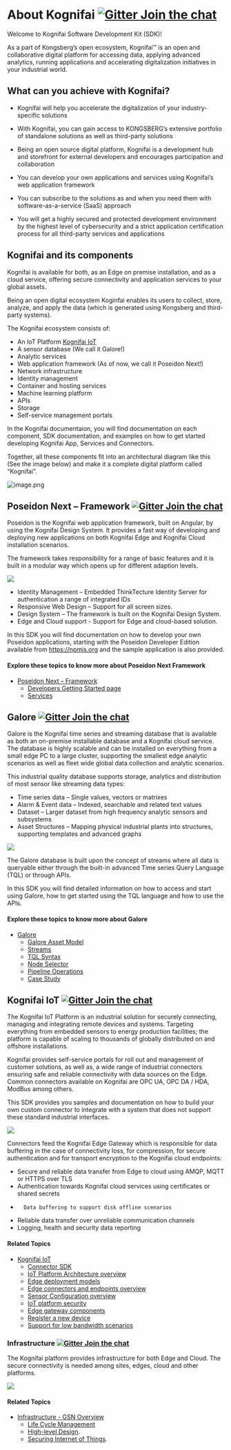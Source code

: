 

# About Kognifai                    [![Gitter Join the chat](https://badges.gitter.im/Join%20Chat.svg)](https://gitter.im/kognifai/Lobby)

Welcome to Kognifai Software Development Kit (SDK)!

As a part of Kongsberg’s open ecosystem, Kognifai™ is an open and collaborative digital platform for accessing data, applying advanced analytics, running applications and accelerating digitalization initiatives in your industrial world. 

## What can you achieve with Kognifai? 
-	Kognifai will help you accelerate the digitalization of your industry-specific solutions

-	With Kognifai, you can gain access to KONGSBERG’s extensive portfolio of standalone solutions as well as third-party solutions

-	Being an open source digital platform, Kognifai is a development hub and storefront for external developers and encourages participation and collaboration

-	You can develop your own applications and services using Kognifai’s web application framework

-	You can subscribe to the solutions as and when you need them with software-as-a-service (SaaS) approach

-	You will get a highly secured and protected development environment by the highest level of cybersecurity and a strict application certification process for all third-party services and applications

## Kognifai and its components 
Kognifai is available for both, as an Edge on premise installation, and as a cloud service, offering secure connectivity and application services to your global assets.

Being an open digital ecosystem Koginfai enables its users to collect, store, analyze, and apply the data (which is generated using Kongsberg and third-party systems). 

The Kognifai ecosystem consists of:
-	An IoT Platform [Kognifai IoT](https://github.com/kognifai/IoT)
-	A sensor database (We call it Galore!)
-	Analytic services
-	Web application framework (As of now, we call it Poseidon Next!) 
-	Network infrastructure
-	Identity management
-	Container and hosting services
-	Machine learning platform
-	APIs
-	Storage
-	Self-service management portals

In the Kognifai documentaion,  you will find documentation on each component, SDK documentation, and examples on how to get started developing Kognifai App, Services and Connectors.

Together, all these components fit into an architectural diagram like this (See the image below) and make it a complete digital platform called “Kognifai”.

![image.png](.attachments/Kognifai.png)

## Poseidon Next – Framework   [![Gitter Join the chat](https://badges.gitter.im/Join%20Chat.svg)](https://gitter.im/kognifai/Lobby)

Poseidon is the Kognifai web application framework, built on Angular, by using the Kognifai Design System. It provides a fast way of developing and deploying new applications on both Kognifai Edge and Kognifai Cloud installation scenarios.

The framework takes responsibility for a range of basic features and it is built in a modular way which opens up for different adaption levels.

![](.attachments/Posedion.jpg)
 
* Identity Management – Embedded ThinkTecture Identity Server for authentication  a range of integrated IDs
*	Responsive Web Design – Support for all screen sizes.
*	Design System – The framework is built on the Kognifai Design System.
*	Edge and Cloud support - Support for Edge and cloud-based solution.

In this SDK you will find documentation on how to develop your own Poseidon applications, starting with the Poseidon Developer Edition available from https://npmjs.org and the sample application is also provided.

#### Explore these topics to know more about Poseidon Next Framework  
-  [Poseidon Next – Framework](https://github.com/kognifai/PoseidonNext-Framework/blob/master/README.md) 
    - [Developers Getting Started page](https://github.com/kognifai/PoseidonNext-Framework/blob/master/Developers-Getting-Started.md)
    - [Services](https://github.com/kognifai/PoseidonNext-Framework/blob/master/Services.md)

   
 ## Galore   [![Gitter Join the chat](https://badges.gitter.im/Join%20Chat.svg)](https://gitter.im/kognifai/Lobby)
 
Galore is the Kognifai time series and streaming database that is available as both an on-premise installable database and a Kognifai cloud service. The database is highly scalable and can be installed on everything from a small edge PC to a large cluster, supporting the smallest edge analytic scenarios as well as fleet wide global data collection and analytic scenarios.

This industrial quality database supports storage, analytics and distribution of most sensor like streaming data types:

*	Time series data – Single values, vectors or matrixes
*	Alarm & Event data – Indexed, searchable and related text values
*	Dataset – Larger dataset from high frequency analytic sensors and subsystems
*	Asset Structures – Mapping physical industrial plants into structures, supporting templates and advanced graphs

 ![](.attachments/Posedion_Graph.jpg)

The Galore database is built upon the concept of streams where all data is queryable either through the built-in advanced Time series Query Language (TQL) or through APIs.

In this SDK you will find detailed information on how to access and start using Galore, how to get started using the TQL language and how to use the APIs.

#### Explore these topics to know more about Galore
 -  [Galore](https://github.com/kognifai/Galore/blob/master/README.md)
      - [Galore Asset Model](https://github.com/kognifai/Galore/blob/master/Galore-Documentation/readme.md)
      - [Streams](https://github.com/kognifai/Galore/blob/master/Galore-Documentation/streams.md)
      - [TQL Syntax](https://github.com/kognifai/Galore/blob/master/Galore-Documentation/TQL%20Syntax.md)
      - [Node Selector](https://github.com/kognifai/Galore/blob/master/Galore-Documentation/Node%20Selector.md) 
      - [Pipeline Operations](https://github.com/kognifai/Galore/blob/master/Galore-Documentation/Pipeline%20Operations.md)
      - [Case Study](https://github.com/kognifai/Galore/blob/master/Galore-Documentation/casestudy.md)

## Kognifai IoT    [![Gitter Join the chat](https://badges.gitter.im/Join%20Chat.svg)](https://gitter.im/kognifai/Lobby)
The Kognifai IoT Platform is an industrial solution for securely connecting, managing and integrating remote devices and systems. Targeting everything from embedded sensors to energy production facilities; the platform is capable of scaling to thousands of globally distributed on and offshore installations.

Kognifai provides self-service portals for roll out and management of customer solutions, as well as, a wide range of industrial connectors ensuring safe and reliable connectivity with data sources on the Edge. Common connectors available on Kognifai are OPC UA, OPC DA / HDA, ModBus among others.

This SDK provides you  samples and documentation on how to build your own custom connector to integrate with a system that does not support these standard industrial interfaces.

 ![](.attachments/IoT.png)

Connectors feed the Kognifai Edge Gateway which is responsible for data buffering in the case of connectivity loss, for compression, for secure authentication and for transport encryption to the Kognifai cloud endpoints:

-	Secure and reliable data transfer from Edge to cloud using AMQP, MQTT or HTTPS over TLS
-	Authentication towards Kognifai cloud services using certificates or shared secrets
-       Data buffering to support disk offline scenarios
-	Reliable data transfer over unreliable communication channels
-	Logging, health and security data reporting

#### Related Topics

 -  [Kognifai IoT](https://github.com/kognifai/IoT)
      - [Connector SDK](https://github.com/kognifai/IoT/blob/master/SDK%20Documentation/readme.md)
      - [IoT Platform Architecture overview](https://github.com/kognifai/IoT/blob/master/IoT%20Documentation/Overview%20-%20IoT%20Platform%20Architecture%20Overview.md)
      - [Edge deployment models](https://github.com/kognifai/IoT/blob/master/IoT%20Documentation/Overview%20-%20Edge%20Deployment%20Models.md) 
     - [Edge connectors and endpoints overview](https://github.com/kognifai/IoT/blob/master/IoT%20Documentation/Overview%20%20Connectors%20and%20Endpoints%20.md)
     - [Sensor Configuration overview](https://github.com/kognifai/IoT/blob/master/IoT%20Documentation/Overview%20-%20Sensor%20Configuration%20Overview.md)
     - [IoT platform security](https://github.com/kognifai/IoT/blob/master/IoT%20Documentation/Overview%20-%20Security.md)
     - [Edge gateway components](https://github.com/kognifai/IoT/blob/master/IoT%20Documentation/Edge%20Gateway%20Components.md)
     - [Register a new device](https://github.com/kognifai/IoT/blob/master/IoT%20Documentation/Deploy-%20register%20a%20new%20edge%20device.md)
     - [Support for low bandwidth scenarios](https://github.com/kognifai/IoT/blob/master/IoT%20Documentation/Support%20for%20low%20bandwidth%20scenarios.md)
 
### Infrastructure   [![Gitter Join the chat](https://badges.gitter.im/Join%20Chat.svg)](https://gitter.im/kognifai/Lobby)

The Kognifai platform provides infrastructure for both Edge and Cloud. The secure connectivity is needed among sites, edges, cloud and other platforms.

![](.attachments/Infrastructure.jpg)

#### Related Topics
- [Infrastructure - GSN Overview](https://github.com/kognifai/Infrastructure/blob/master/Readme.md)
    * [Life Cycle Management](https://github.com/kognifai/Infrastructure/blob/master/Documentation/GSN%20Overview.md)
    - [High-level Design](https://github.com/kognifai/Infrastructure/blob/master/Documentation/High-level%20Design.md).
    - [Securing Internet of Things](https://github.com/kognifai/Infrastructure/blob/master/Documentation/Securing%20Internet%20of%20Things.md).
     
